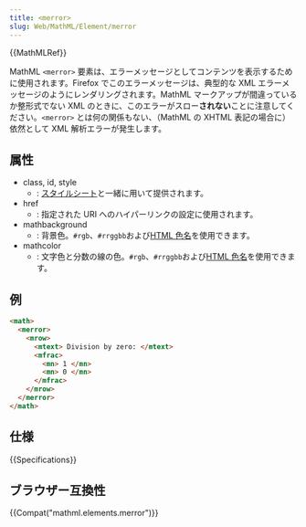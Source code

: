 ```yaml
---
title: <merror>
slug: Web/MathML/Element/merror
---
```


{{MathMLRef}}

MathML `<merror>` 要素は、エラーメッセージとしてコンテンツを表示するために使用されます。Firefox でこのエラーメッセージは、典型的な XML エラーメッセージのようにレンダリングされます。MathML マークアップが間違っているか整形式でない XML のときに、このエラーがスロー**されない**ことに注意してください。`<merror>` とは何の関係もない、（MathML の XHTML 表記の場合に）依然として XML 解析エラーが発生します。

## 属性

- class, id, style
  - : [スタイルシート](/ja/docs/CSS)と一緒に用いて提供されます。
- href
  - : 指定された URI へのハイパーリンクの設定に使用されます。
- mathbackground
  - : 背景色。`#rgb`、`#rrggbb`および[HTML 色名](/ja/docs/CSS/color_value#Color_Keywords)を使用できます。
- mathcolor
  - : 文字色と分数の線の色。`#rgb`、`#rrggbb`および[HTML 色名](/ja/docs/CSS/color_value#Color_Keywords)を使用できます。

## 例

```html
<math>
  <merror>
    <mrow>
      <mtext> Division by zero: </mtext>
      <mfrac>
        <mn> 1 </mn>
        <mn> 0 </mn>
      </mfrac>
    </mrow>
  </merror>
</math>
```

## 仕様

{{Specifications}}

## ブラウザー互換性

{{Compat("mathml.elements.merror")}}
